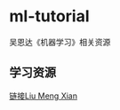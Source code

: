# ml-tutorial
吴恩达《机器学习》相关资源


## 学习资源
[链接Liu Meng Xian](https://github.com/fengdu78/Coursera-ML-AndrewNg-Notes)

